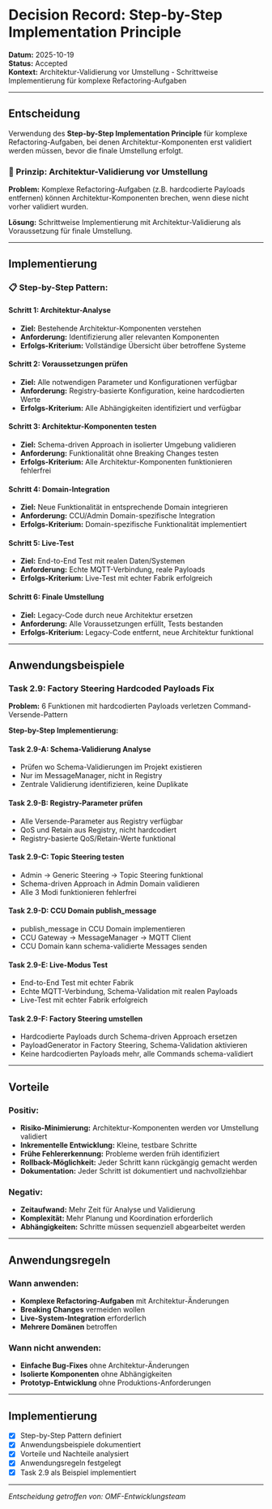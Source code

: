 # Decision Record: Step-by-Step Implementation Principle

**Datum:** 2025-10-19  
**Status:** Accepted  
**Kontext:** Architektur-Validierung vor Umstellung - Schrittweise Implementierung für komplexe Refactoring-Aufgaben

---

## Entscheidung

Verwendung des **Step-by-Step Implementation Principle** für komplexe Refactoring-Aufgaben, bei denen Architektur-Komponenten erst validiert werden müssen, bevor die finale Umstellung erfolgt.

### **🎯 Prinzip: Architektur-Validierung vor Umstellung**

**Problem:** Komplexe Refactoring-Aufgaben (z.B. hardcodierte Payloads entfernen) können Architektur-Komponenten brechen, wenn diese nicht vorher validiert wurden.

**Lösung:** Schrittweise Implementierung mit Architektur-Validierung als Voraussetzung für finale Umstellung.

---

## Implementierung

### **📋 Step-by-Step Pattern:**

#### **Schritt 1: Architektur-Analyse**
- **Ziel:** Bestehende Architektur-Komponenten verstehen
- **Anforderung:** Identifizierung aller relevanten Komponenten
- **Erfolgs-Kriterium:** Vollständige Übersicht über betroffene Systeme

#### **Schritt 2: Voraussetzungen prüfen**
- **Ziel:** Alle notwendigen Parameter und Konfigurationen verfügbar
- **Anforderung:** Registry-basierte Konfiguration, keine hardcodierten Werte
- **Erfolgs-Kriterium:** Alle Abhängigkeiten identifiziert und verfügbar

#### **Schritt 3: Architektur-Komponenten testen**
- **Ziel:** Schema-driven Approach in isolierter Umgebung validieren
- **Anforderung:** Funktionalität ohne Breaking Changes testen
- **Erfolgs-Kriterium:** Alle Architektur-Komponenten funktionieren fehlerfrei

#### **Schritt 4: Domain-Integration**
- **Ziel:** Neue Funktionalität in entsprechende Domain integrieren
- **Anforderung:** CCU/Admin Domain-spezifische Integration
- **Erfolgs-Kriterium:** Domain-spezifische Funktionalität implementiert

#### **Schritt 5: Live-Test**
- **Ziel:** End-to-End Test mit realen Daten/Systemen
- **Anforderung:** Echte MQTT-Verbindung, reale Payloads
- **Erfolgs-Kriterium:** Live-Test mit echter Fabrik erfolgreich

#### **Schritt 6: Finale Umstellung**
- **Ziel:** Legacy-Code durch neue Architektur ersetzen
- **Anforderung:** Alle Voraussetzungen erfüllt, Tests bestanden
- **Erfolgs-Kriterium:** Legacy-Code entfernt, neue Architektur funktional

---

## Anwendungsbeispiele

### **Task 2.9: Factory Steering Hardcoded Payloads Fix**

**Problem:** 6 Funktionen mit hardcodierten Payloads verletzen Command-Versende-Pattern

**Step-by-Step Implementierung:**

#### **Task 2.9-A: Schema-Validierung Analyse**
- Prüfen wo Schema-Validierungen im Projekt existieren
- Nur im MessageManager, nicht in Registry
- Zentrale Validierung identifizieren, keine Duplikate

#### **Task 2.9-B: Registry-Parameter prüfen**
- Alle Versende-Parameter aus Registry verfügbar
- QoS und Retain aus Registry, nicht hardcodiert
- Registry-basierte QoS/Retain-Werte funktional

#### **Task 2.9-C: Topic Steering testen**
- Admin → Generic Steering → Topic Steering funktional
- Schema-driven Approach in Admin Domain validieren
- Alle 3 Modi funktionieren fehlerfrei

#### **Task 2.9-D: CCU Domain publish_message**
- publish_message in CCU Domain implementieren
- CCU Gateway → MessageManager → MQTT Client
- CCU Domain kann schema-validierte Messages senden

#### **Task 2.9-E: Live-Modus Test**
- End-to-End Test mit echter Fabrik
- Echte MQTT-Verbindung, Schema-Validation mit realen Payloads
- Live-Test mit echter Fabrik erfolgreich

#### **Task 2.9-F: Factory Steering umstellen**
- Hardcodierte Payloads durch Schema-driven Approach ersetzen
- PayloadGenerator in Factory Steering, Schema-Validation aktivieren
- Keine hardcodierten Payloads mehr, alle Commands schema-validiert

---

## Vorteile

### **Positiv:**
- **Risiko-Minimierung:** Architektur-Komponenten werden vor Umstellung validiert
- **Inkrementelle Entwicklung:** Kleine, testbare Schritte
- **Frühe Fehlererkennung:** Probleme werden früh identifiziert
- **Rollback-Möglichkeit:** Jeder Schritt kann rückgängig gemacht werden
- **Dokumentation:** Jeder Schritt ist dokumentiert und nachvollziehbar

### **Negativ:**
- **Zeitaufwand:** Mehr Zeit für Analyse und Validierung
- **Komplexität:** Mehr Planung und Koordination erforderlich
- **Abhängigkeiten:** Schritte müssen sequenziell abgearbeitet werden

---

## Anwendungsregeln

### **Wann anwenden:**
- **Komplexe Refactoring-Aufgaben** mit Architektur-Änderungen
- **Breaking Changes** vermeiden wollen
- **Live-System-Integration** erforderlich
- **Mehrere Domänen** betroffen

### **Wann nicht anwenden:**
- **Einfache Bug-Fixes** ohne Architektur-Änderungen
- **Isolierte Komponenten** ohne Abhängigkeiten
- **Prototyp-Entwicklung** ohne Produktions-Anforderungen

---

## Implementierung

- [x] Step-by-Step Pattern definiert
- [x] Anwendungsbeispiele dokumentiert
- [x] Vorteile und Nachteile analysiert
- [x] Anwendungsregeln festgelegt
- [x] Task 2.9 als Beispiel implementiert

---

*Entscheidung getroffen von: OMF-Entwicklungsteam*
